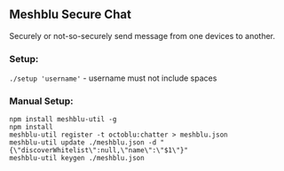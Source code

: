 ## Meshblu Secure Chat

Securely or not-so-securely send message from one devices to another.

### Setup:
`./setup 'username'` - username must not include spaces

### Manual Setup:
    npm install meshblu-util -g
    npm install
    meshblu-util register -t octoblu:chatter > meshblu.json
    meshblu-util update ./meshblu.json -d "{\"discoverWhitelist\":null,\"name\":\"$1\"}" 
    meshblu-util keygen ./meshblu.json